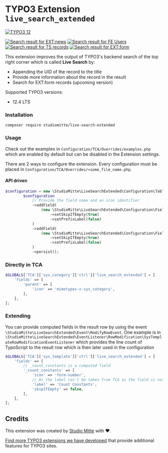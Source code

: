 # TYPO3 Extension `live_search_extended`

[![TYPO3 12](https://img.shields.io/badge/TYPO3-12-orange.svg)](https://get.typo3.org/version/12)

<p dir="auto"><a target="_blank" rel="noopener noreferrer" href="/studiomitte/live-search-extended/blob/main/Resources/Public/Examples/tx_news_domain_model_news.png"><img src="/studiomitte/live-search-extended/raw/main/Resources/Public/Examples/tx_news_domain_model_news.png" alt="Search result for EXT:news" style="max-width: 50%;"></a>
<a target="_blank" rel="noopener noreferrer" href="/studiomitte/live-search-extended/blob/main/Resources/Public/Examples/fe_user.png"><img src="/studiomitte/live-search-extended/raw/main/Resources/Public/Examples/fe_user.png" alt="Search result for FE Users" style="max-width: 50%;"></a>
<a target="_blank" rel="noopener noreferrer" href="/studiomitte/live-search-extended/blob/main/Resources/Public/Examples/sys_template.png"><img src="/studiomitte/live-search-extended/raw/main/Resources/Public/Examples/sys_template.png" alt="Search result for TS records" style="max-width: 50%;"></a>
<a target="_blank" rel="noopener noreferrer" href="/studiomitte/live-search-extended/blob/main/Resources/Public/Examples/form.png"><img src="/studiomitte/live-search-extended/raw/main/Resources/Public/Examples/form.png" alt="Search result for EXT:form" style="max-width: 50%;"></a></p>

This extension improves the output of TYPO3's backend search of the top right corner which is called **Live Search** by:

- Appending the UID of the record to the title
- Provide more information about the record in the result
- Search for EXT:form records (upcoming version)

Supported TYPO3 versions:

- 12.4 LTS

### Installation
```console
composer require studiomitte/live-search-extended
```

### Usage

Check out the examples in `Configuration/TCA/Overrides/examples.php` which are enabled by default but can be disabled in the Extension settings.

There are 2 ways to configure the extension. Every configuration must be placed in `Configuration/TCA/Overrides/<some_file_name.php`.

#### API driven

```php
$configuration = new \StudioMitte\LiveSearchExtended\Configuration\Table('tx_news_domain_model_news');
        $configuration
            // Provide the field name and an icon identifier
            ->addField(
                (new \StudioMitte\LiveSearchExtended\Configuration\Field('datetime', 'actions-clock'))
                    ->setSkipIfEmpty(true)
                    ->setPrefixLabel(false)
            )
            ->addField(
                (new \StudioMitte\LiveSearchExtended\Configuration\Field('teaser', 'actions-document'))
                    ->setSkipIfEmpty(true)
                    ->setPrefixLabel(false)
            )
            ->persist();
```

### Directly in TCA

```php
$GLOBALS['TCA']['sys_category']['ctrl']['live_search_extended'] = [
    'fields' => [
        'parent' => [
            'icon' => 'mimetypes-x-sys_category',
        ],
    ],
];
```

### Extending

You can provide computed fields in the result row by using the event `\StudioMitte\LiveSearchExtended\Event\ModifyRowEvent`. 
One example is in `\StudioMitte\LiveSearchExtended\EventListener\RowModification\SysTemplateRowModificationEventListener` 
which provides the line count of TypoScript to the result row which is then later used in the configuration

```php
$GLOBALS['TCA']['sys_template']['ctrl']['live_search_extended'] = [
    'fields' => [
        // _count_constants is a computed field
        '_count_constants' => [
            'icon' => 'form-number',
            // As the label can't be taken from TCA as the field is not there provided, a custom label can be set
            'label' => 'Count Constants',
            'skipIfEmpty' => false,
        ],
    ],
];
```


## Credits

This extension was created by [Studio Mitte](https://studiomitte.com) with ♥.

[Find more TYPO3 extensions we have developed](https://www.studiomitte.com/loesungen/typo3) that provide additional features for TYPO3 sites.
